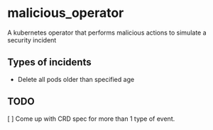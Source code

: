 # malicious_operator
 A kubernetes operator that performs malicious actions to simulate a security incident
 
## Types of incidents
* Delete all pods older than specified age

## TODO 
[ ] Come up with CRD spec for more than 1 type of event.
